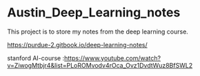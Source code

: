 # Austin_Deep_Learning_notes
This project is to store my notes from the deep learning course.

  
 https://purdue-2.gitbook.io/deep-learning-notes/


stanford AI-course :https://www.youtube.com/watch?v=ZiwogMtbjr4&list=PLoROMvodv4rOca_Ovz1DvdtWuz8BfSWL2 

